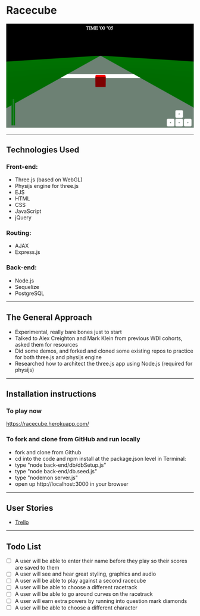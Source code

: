 # Racecube

![alt text](public/images/racecube.png "Racecube game")

-----------------------------
## Technologies Used

### Front-end: 
* Three.js (based on WebGL)
* Physijs engine for three.js
* EJS
* HTML 
* CSS
* JavaScript
* jQuery 

### Routing: 
* AJAX
* Express.js

### Back-end: 
* Node.js
* Sequelize
* PostgreSQL

-----------------------------
## The General Approach

* Experimental, really bare bones just to start
* Talked to Alex Creighton and Mark Klein from previous WDI cohorts, asked them for resources
* Did some demos, and forked and cloned some existing repos to practice for both three.js and physijs engine
* Researched how to architect the three.js app using Node.js (required for physijs)

-----------------------------
## Installation instructions

### To play now
https://racecube.herokuapp.com/

### To fork and clone from GitHub and run locally

* fork and clone from Github
* cd into the code and npm install at the package.json level
in Terminal:
* type "node back-end/db/dbSetup.js"
* type "node back-end/db.seed.js"
* type "nodemon server.js"
* open up http://localhost:3000 in your browser

-----------------------------
## User Stories

* [Trello](https://trello.com/b/K5HMDpnF/project-4)

-----------------------------
## Todo List

- [ ] A user will be able to enter their name before they play so their scores are saved to them
- [ ] A user will see and hear great styling, graphics and audio
- [ ] A user will be able to play against a second racecube
- [ ] A user will be able to choose a different racetrack
- [ ] A user will be able to go around curves on the racetrack
- [ ] A user will earn extra powers by running into question mark diamonds
- [ ] A user will be able to choose a different character